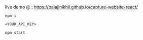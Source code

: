 live demo @ : https://balajinikhil.github.io/capture-website-react/
```
npm i 

<YOUR_API_KEY>

npm start

```
